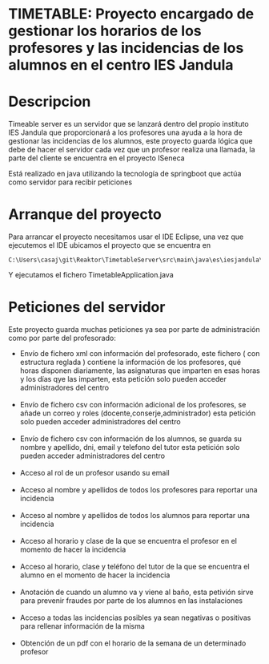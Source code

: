 # TIMETABLE: Proyecto encargado de gestionar los horarios de los profesores y las incidencias de los alumnos en el centro IES Jandula

# Descripcion

Timeable server es un servidor que se lanzará dentro del propio instituto IES Jandula que proporcionará a los profesores una ayuda a la hora de gestionar las incidencias de los alumnos, este proyecto guarda lógica que debe de hacer el servidor cada vez que un profesor realiza una llamada, la parte del cliente se encuentra en el proyecto ISeneca

Está realizado en java utilizando la tecnología de springboot que actúa como servidor para recibir peticiones
# Arranque del proyecto

Para arrancar el proyecto necesitamos usar el IDE Eclipse, una vez que ejecutemos el IDE ubicamos el proyecto que se encuentra en 

```
C:\Users\casaj\git\Reaktor\TimetableServer\src\main\java\es\iesjandula\reaktor\timetable_server
```

Y ejecutamos el fichero TimetableApplication.java

# Peticiones del servidor

Este proyecto guarda muchas peticiones ya sea por parte de administración como por parte del profesorado:

<ul>
    <li>Envío de fichero xml con información del profesorado, este fichero ( con estructura reglada ) contiene la información de los profesores, qué horas disponen diariamente, las asignaturas que imparten en esas horas y los días qye las imparten, esta petición solo pueden acceder administradores del centro</li>
    <br>
    <li>Envío de fichero csv con información adicional de los profesores, se añade un correo y roles (docente,conserje,administrador) esta petición solo pueden acceder administradores del centro</li>
    <br>
    <li>Envío de fichero csv con información de los alumnos, se guarda su nombre y apellido, dni, email y telefono del tutor esta petición solo pueden acceder administradores del centro</li>
    <br>
    <li>Acceso al rol de un profesor usando su email</li>
    <br>
    <li>Acceso al nombre y apellidos de todos los profesores para reportar una incidencia</li>
    <br>
    <li>Acceso al nombre y apellidos de todos los alumnos para reportar una incidencia</li>
    <br>
    <li>Acceso al horario y clase de la que se encuentra el profesor en el momento de hacer la incidencia</li>
    <br>
    <li>Acceso al horario, clase y teléfono del tutor de la que se encuentra el alumno en el momento de hacer la incidencia </li>
    <br>
    <li>Anotación de cuando un alumno va y viene al baño, esta petivión sirve para prevenir fraudes por parte de los alumnos en las instalaciones</li>
    <br>
    <li>Acceso a todas las incidencias posibles ya sean negativas o positivas para rellenar información de la misma</li>
    <br>
    <li>Obtención de un pdf con el horario de la semana de un determinado profesor</li>
</ul>
